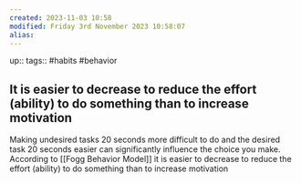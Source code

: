 ```yaml
---
created: 2023-11-03 10:58
modified: Friday 3rd November 2023 10:58:07
alias:
---
```

up::
tags:: #habits #behavior

## It is easier to decrease to reduce the effort (ability) to do something than to increase motivation

Making undesired tasks 20 seconds more difficult to do and the desired task 20 seconds easier can significantly influence the choice you make. According to [[Fogg Behavior Model]]
it is easier to decrease to reduce the effort (ability) to do something than to increase motivation
